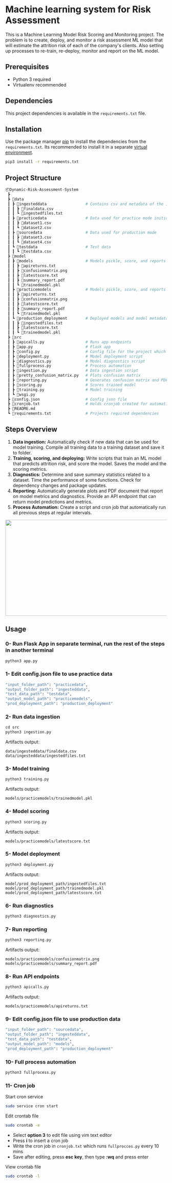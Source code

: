 # Machine learning system for Risk Assessment

This is a Machine Learning Model Risk Scoring and Monitoring project. The problem is to create, deploy, and monitor a risk assessment ML model that will estimate the attrition risk of each of the company's clients. Also setting up processes to re-train, re-deploy, monitor and report on the ML model.

## Prerequisites
- Python 3 required
- Virtualenv recommended

## Dependencies
This project dependencies is available in the ```requirements.txt``` file.

## Installation
Use the package manager [pip](https://pip.pypa.io/en/stable/) to install the dependencies from the ```requirements.txt```. Its recommended to install it in a separate [virtual environment](https://virtualenv.pypa.io/en/latest/).

```bash
pip3 install -r requirements.txt
```

## Project Structure
```bash
📦Dynamic-Risk-Assessment-System
 ┣
 ┣ 📂data
 ┃ ┣ 📂ingesteddata                 # Contains csv and metadata of the ingested data
 ┃ ┃ ┣ 📜finaldata.csv
 ┃ ┃ ┗ 📜ingestedfiles.txt
 ┃ ┣ 📂practicedata                 # Data used for practice mode initially
 ┃ ┃ ┣ 📜dataset1.csv
 ┃ ┃ ┗ 📜dataset2.csv
 ┃ ┣ 📂sourcedata                   # Data used for production mode
 ┃ ┃ ┣ 📜dataset3.csv
 ┃ ┃ ┗ 📜dataset4.csv
 ┃ ┗ 📂testdata                     # Test data
 ┃ ┃ ┗ 📜testdata.csv
 ┣ 📂model
 ┃ ┣ 📂models                       # Models pickle, score, and reports for production mode
 ┃ ┃ ┣ 📜apireturns.txt
 ┃ ┃ ┣ 📜confusionmatrix.png
 ┃ ┃ ┣ 📜latestscore.txt
 ┃ ┃ ┣ 📜summary_report.pdf
 ┃ ┃ ┗ 📜trainedmodel.pkl
 ┃ ┣ 📂practicemodels               # Models pickle, score, and reports for practice mode
 ┃ ┃ ┣ 📜apireturns.txt
 ┃ ┃ ┣ 📜confusionmatrix.png
 ┃ ┃ ┣ 📜latestscore.txt
 ┃ ┃ ┣ 📜summary_report.pdf
 ┃ ┃ ┗ 📜trainedmodel.pkl
 ┃ ┗ 📂production_deployment        # Deployed models and model metadata needed
 ┃ ┃ ┣ 📜ingestedfiles.txt
 ┃ ┃ ┣ 📜latestscore.txt
 ┃ ┃ ┗ 📜trainedmodel.pkl
 ┣ 📂src
 ┃ ┣ 📜apicalls.py                  # Runs app endpoints
 ┃ ┣ 📜app.py                       # Flask app
 ┃ ┣ 📜config.py                    # Config file for the project which depends on config.json
 ┃ ┣ 📜deployment.py                # Model deployment script
 ┃ ┣ 📜diagnostics.py               # Model diagnostics script
 ┃ ┣ 📜fullprocess.py               # Process automation
 ┃ ┣ 📜ingestion.py                 # Data ingestion script
 ┃ ┣ 📜pretty_confusion_matrix.py   # Plots confusion matrix
 ┃ ┣ 📜reporting.py                 # Generates confusion matrix and PDF report
 ┃ ┣ 📜scoring.py                   # Scores trained model
 ┃ ┣ 📜training.py                  # Model training
 ┃ ┗ 📜wsgi.py
 ┣ 📜config.json                    # Config json file
 ┣ 📜cronjob.txt                    # Holds cronjob created for automation
 ┣ 📜README.md
 ┗ 📜requirements.txt               # Projects required dependencies
```

## Steps Overview
1. **Data ingestion:** Automatically check if new data that can be used for model training. Compile all training data to a training dataset and save it to folder. 
2. **Training, scoring, and deploying:** Write scripts that train an ML model that predicts attrition risk, and score the model. Saves the model and the scoring metrics.
3. **Diagnostics:** Determine and save summary statistics related to a dataset. Time the performance of some functions. Check for dependency changes and package updates.
4. **Reporting:** Automatically generate plots and PDF document that report on model metrics and diagnostics. Provide an API endpoint that can return model predictions and metrics.
5. **Process Automation:** Create a script and cron job that automatically run all previous steps at regular intervals.

<img src="images/fullprocess.jpg" width=550 height=300>

## Usage

### 0- Run Flask App in separate terminal, run the rest of the steps in another terminal
```python
python3 app.py
```

### 1- Edit config.json file to use practice data

```bash
"input_folder_path": "practicedata",
"output_folder_path": "ingesteddata", 
"test_data_path": "testdata", 
"output_model_path": "practicemodels", 
"prod_deployment_path": "production_deployment"
```

### 2- Run data ingestion
```python
cd src
python3 ingestion.py
```
Artifacts output:
```
data/ingesteddata/finaldata.csv
data/ingesteddata/ingestedfiles.txt
```

### 3- Model training
```python
python3 training.py
```
Artifacts output:
```
models/practicemodels/trainedmodel.pkl
```

###  4- Model scoring 
```python
python3 scoring.py
```
Artifacts output: 
```
models/practicemodels/latestscore.txt
``` 

### 5- Model deployment
```python
python3 deployment.py
```
Artifacts output:
```
model/prod_deployment_path/ingestedfiles.txt
model/prod_deployment_path/trainedmodel.pkl
model/prod_deployment_path/latestscore.txt
``` 

### 6- Run diagnostics
```python
python3 diagnostics.py
```

### 7- Run reporting
```python
python3 reporting.py
```
Artifacts output:
```
models/practicemodels/confusionmatrix.png
models/practicemodels/summary_report.pdf
```

### 8- Run API endpoints
```python
python3 apicalls.py
```
Artifacts output:
```
models/practicemodels/apireturns.txt
```

### 9- Edit config.json file to use production data

```bash
"input_folder_path": "sourcedata",
"output_folder_path": "ingesteddata", 
"test_data_path": "testdata", 
"output_model_path": "models", 
"prod_deployment_path": "production_deployment"
```

### 10- Full process automation
```python
python3 fullprocess.py
```
### 11- Cron job

Start cron service
```bash
sudo service cron start
```

Edit crontab file
```bash
sudo crontab -e
```
   - Select **option 3** to edit file using vim text editor
   - Press **i** to insert a cron job
   - Write the cron job in ```cronjob.txt``` which runs ```fullprocces.py``` every 10 mins
   - Save after editing, press **esc key**, then type **:wq** and press enter
  
View crontab file
```bash
sudo crontab -l
```

